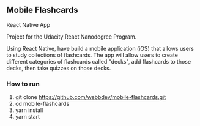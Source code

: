 ## Mobile Flashcards
React Native App

Project for the Udacity React Nanodegree Program.

Using React Native, have build a mobile application (iOS) that allows users to study collections of flashcards. The app will allow users to create different categories of flashcards called "decks", add flashcards to those decks, then take quizzes on those decks. 

### How to run

1. git clone https://github.com/webbdev/mobile-flashcards.git
2. cd mobile-flashcards
3. yarn install
4. yarn start
